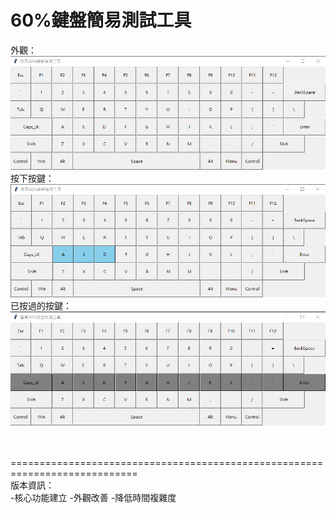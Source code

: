 # 60%鍵盤簡易測試工具


外觀：<br>
<img src="https://raw.githubusercontent.com/Zwillinge268/Code/master/Tools/Keyborad_Test/img/01.png"><br>
按下按鍵：<br>
<img src="https://raw.githubusercontent.com/Zwillinge268/Code/master/Tools/Keyborad_Test/img/02.png"><br>
已按過的按鍵：<br>
<img src="https://raw.githubusercontent.com/Zwillinge268/Code/master/Tools/Keyborad_Test/img/03.png"><br><br><br>

============================================================================<br>
版本資訊：<br>
-核心功能建立
-外觀改善
-降低時間複雜度
